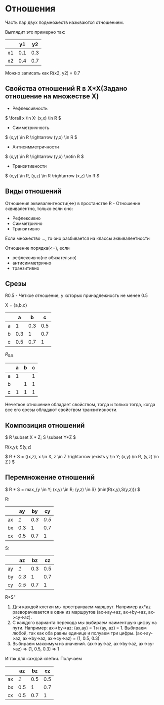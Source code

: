 Отношения
========================

Часть пар двух подмножеств называются отношением.

Выглядит это примерно так:

|  |y1 |y2 |
|--|---|---|
|x1|0.1|0.3|
|x2|0.4|0.7|

Можно записать как R(x2, y2) = 0.7

## Свойства отношений R в X*X(Задано отношение на множестве Х)
- Рефлексивность

$ \forall x \in X: (x,x) \in R $

- Симметричность

$ (x,y) \in R \rightarrow (y,x) \in R $

- Антисимметричности

$ (x,y) \in R \rightarrow (y,x) \notin R $

- Транзитивности

$ (x,y) \in R, (y,z) \in R \rightarrow (x,z) \in R $

## Виды отношений
Отношения эквивалентности(<=>) в простанстве R - Отношение эквивалентно, только если оно:
- Рефлексивно
- Симметрично
- Транзитивно

Если множество ..., то оно разбивается на классы эквивалентности

Отношение порядка(<=), если
- рефлексивно(не обязательно)
- антисимметрично
- транзитивно


## Срезы
R0.5 - Четкое отношение, у которых принадлежность не менее 0.5

X = {a,b,c}

| | a | b | c |
|-|---|---|---|
|a| 1 |0.3|0.5|
|b|0.3| 1 |0.7|
|c|0.5|0.7| 1 |

$R_{0.5}$

| | a | b | c |
|-|---|---|---|
|a| 1 |   | 1 |
|b|   | 1 | 1 |
|c| 1 | 1 | 1 |

Нечеткое отношение обладает свойством, тогда и только тогда, когда все его срезы обладают свойством транзитивности.

## Композиция отношений

$ R \subset X * Z; S \subset Y*Z $

R(x,y); S(y,z)

$ R * S = ((x,z), x \in X, z \in Z \rightarrow \exists y \in Y; (x,y) \in R, (y,z) \in Z ) $

## Перемножение отношений

$ R * S = max_{y \in Y; (x,y) \in R; (y,z) \in S} (min(R(x,y),S(y,z))) $

R:

|  |ay |by |cy |
|--|---|---|---|
|ax|*1*|*0.3*|*0.5*|
|bx|0.3| 1 |0.7|
|cx|0.5|0.7| 1 |

S:

|  |az |bz |cz |
|--|---|---|---|
|ay|*1*|0.3|0.5|
|by|*0.3*| 1 |0.7|
|cy|*0.5*|0.7| 1 |

R*S"

1. Для каждой клетки мы простраиваем маршрут. Например ax*az разворачивается в один из маршрутов (ax->ay->az, ax->by->az, ax->cy->az).
2. С каждого варианта перехода мы выбираем наиментшую цифру на пути. Например: ax->by->az: (ax,ay) = 1 и (ay, az) = 1. Выбираем любой, так как оба равны единице и полуаем три цифры. (ax->ay->az, ax->by->az, ax->cy->az) = (1, 0.5, 0.3)
3. Выбираем максимум из значений. (ax->ay->az, ax->by->az, ax->cy->az) => (1, 0.5, 0.3) => 1

И так для каждой клетки. Получаем

|  |az |bz |cz |
|--|---|---|---|
|ax|*1*|0.5|0.5|
|bx|0.5| 1 |0.7|
|cx|0.5|0.7| 1 |
